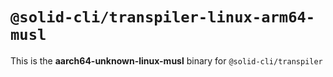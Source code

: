 # `@solid-cli/transpiler-linux-arm64-musl`

This is the **aarch64-unknown-linux-musl** binary for `@solid-cli/transpiler`
